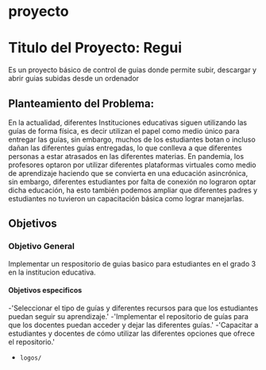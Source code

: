 # proyecto
# Titulo del Proyecto: Regui
Es un proyecto básico de control de guias donde permite subir, descargar y abrir guias subidas desde un ordenador 
## Planteamiento del Problema:
En la actualidad, diferentes Instituciones educativas siguen utilizando las guías de forma física, es decir utilizan el papel como medio único para entregar las guías, sin embargo, muchos de los estudiantes botan o incluso dañan las diferentes guías entregadas, lo que conlleva a que diferentes personas a estar atrasados en las diferentes materias.
En pandemia, los profesores optaron por utilizar diferentes plataformas virtuales como medio de aprendizaje haciendo que se convierta en una educación asincrónica, sin embargo, diferentes estudiantes por falta de conexión no lograron optar dicha educación, ha esto también podemos ampliar que diferentes padres y estudiantes no tuvieron un capacitación básica como lograr manejarlas. 
## Objetivos 
### Objetivo General 
Implementar un respositorio de guias basico para estudiantes en el grado 3 en la institucion educativa.
#### Objetivos especificos 
-'Seleccionar el tipo de guías y diferentes recursos para que los estudiantes puedan seguir su aprendizaje.'
-'Implementar el repositorio de guías para que los docentes puedan acceder y dejar las diferentes guías.'
-'Capacitar a estudiantes y docentes de cómo utilizar las diferentes opciones que ofrece el repositorio.' 
- `logos/`
